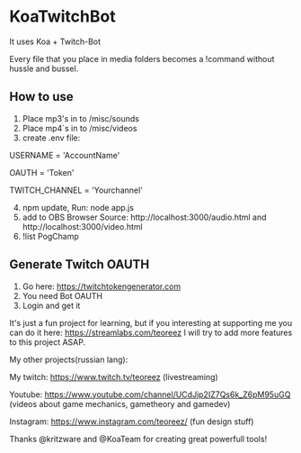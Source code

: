# KoaTwitchBot

It uses Koa + Twitch-Bot

Every file that you place in media folders becomes a !command without hussle and bussel.

## How to use

1. Place mp3's in to /misc/sounds
2. Place mp4`s in to /misc/videos
3. create .env file:

USERNAME = 'AccountName'

OAUTH = 'Token'

TWITCH_CHANNEL = 'Yourchannel'

4. npm update, Run: node app.js
5. add to OBS Browser Source: http://localhost:3000/audio.html and http://localhost:3000/video.html
6. !list PogChamp

## Generate Twitch OAUTH

1. Go here: https://twitchtokengenerator.com
2. You need Bot OAUTH
3. Login and get it

It's just a fun project for learning, but if you interesting at supporting me you can do it here: https://streamlabs.com/teoreez
I will try to add more features to this project ASAP.

My other projects(russian lang):

My twitch: https://www.twitch.tv/teoreez (livestreaming)

Youtube: https://www.youtube.com/channel/UCdJjp2IZ7Qs6k_Z6pM95uGQ (videos about game mechanics, gametheory and gamedev)

Instagram: https://www.instagram.com/teoreez/ (fun design stuff)

Thanks @kritzware and @KoaTeam for creating great powerfull tools!
